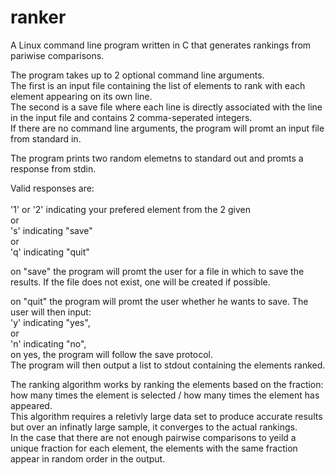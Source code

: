 # ranker
A Linux command line program written in C that generates rankings from pariwise comparisons.

The program takes up to 2 optional command line arguments. <br/>
The first is an input file containing the list of elements to rank with each element appearing on its own line.<br/>
The second is a save file where each line is directly associated with the line in the input file and contains 2 comma-seperated integers.<br/>
If there are no command line arguments, the program will promt an input file from standard in.<br/>

The program prints two random elemetns to standard out and promts a response from stdin.

Valid responses are:<br/><br/>
    '1' or '2' indicating your prefered element from the 2 given<br/>
    or<br/>
    's' indicating "save"<br/>
    or<br/>
    'q' indicating "quit"<br/>
  
on "save" the program will promt the user for a file in which to save the results. If the file does not exist, one will be created if possible.

on "quit" the program will promt the user whether he wants to save. The user will then input:<br/>
    'y' indicating "yes",<br/>
    or <br/>
    'n' indicating "no",<br/>
 on yes, the program will follow the save protocol.<br/>
 The program will then output a list to stdout containing the elements ranked.
 
 The ranking algorithm works by ranking the elements based on the fraction: how many times the element is selected / how many times the element has appeared.<br/>
 This algorithm requires a reletivly large data set to produce accurate results but over an infinatly large sample, it converges to the actual rankings.<br/>
 In the case that there are not enough pairwise comparisons to yeild a unique fraction for each element, the elements with the same fraction appear in random order in the output.
 
